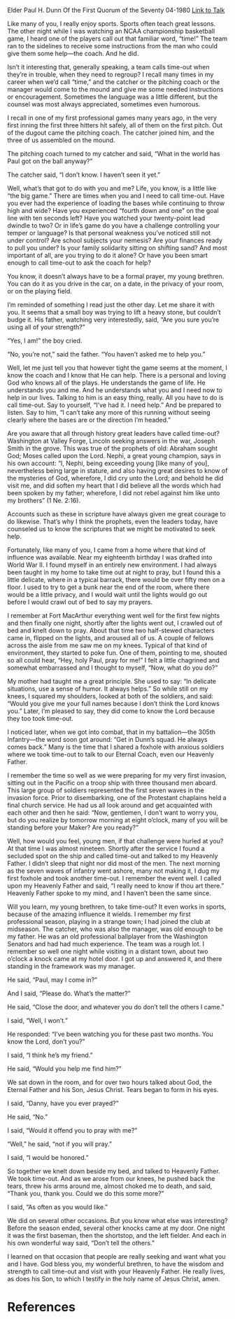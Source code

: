 Elder Paul H. Dunn
Of the First Quorum of the Seventy
04-1980
[Link to Talk](https://www.churchofjesuschrist.org/study/general-conference/1980/04/time-out?lang=eng)

Like many of you, I really enjoy sports. Sports often teach great lessons. The other night while I was watching an NCAA championship basketball game, I heard one of the players call out that familiar word, “time!” The team ran to the sidelines to receive some instructions from the man who could give them some help—the coach. And he did.

Isn’t it interesting that, generally speaking, a team calls time-out when they’re in trouble, when they need to regroup? I recall many times in my career when we’d call “time,” and the catcher or the pitching coach or the manager would come to the mound and give me some needed instructions or encouragement. Sometimes the language was a little different, but the counsel was most always appreciated, sometimes even humorous.

I recall in one of my first professional games many years ago, in the very first inning the first three hitters hit safely, all of them on the first pitch. Out of the dugout came the pitching coach. The catcher joined him, and the three of us assembled on the mound.

The pitching coach turned to my catcher and said, “What in the world has Paul got on the ball anyway?”

The catcher said, “I don’t know. I haven’t seen it yet.”

Well, what’s that got to do with you and me? Life, you know, is a little like “the big game.” There are times when you and I need to call time-out. Have you ever had the experience of loading the bases while continuing to throw high and wide? Have you experienced “fourth down and one” on the goal line with ten seconds left? Have you watched your twenty-point lead dwindle to two? Or in life’s game do you have a challenge controlling your temper or language? Is that personal weakness you’ve noticed still not under control? Are school subjects your nemesis? Are your finances ready to pull you under? Is your family solidarity sitting on shifting sand? And most important of all, are you trying to do it alone? Or have you been smart enough to call time-out to ask the coach for help?

You know, it doesn’t always have to be a formal prayer, my young brethren. You can do it as you drive in the car, on a date, in the privacy of your room, or on the playing field.

I’m reminded of something I read just the other day. Let me share it with you. It seems that a small boy was trying to lift a heavy stone, but couldn’t budge it. His father, watching very interestedly, said, “Are you sure you’re using all of your strength?”

“Yes, I am!” the boy cried.

“No, you’re not,” said the father. “You haven’t asked me to help you.”

Well, let me just tell you that however tight the game seems at the moment, I know the coach and I know that He can help. There is a personal and loving God who knows all of the plays. He understands the game of life. He understands you and me. And he understands what you and I need now to help in our lives. Talking to him is an easy thing, really. All you have to do is call time-out. Say to yourself, “I’ve had it. I need help.” And be prepared to listen. Say to him, “I can’t take any more of this running without seeing clearly where the bases are or the direction I’m headed.”

Are you aware that all through history great leaders have called time-out? Washington at Valley Forge, Lincoln seeking answers in the war, Joseph Smith in the grove. This was true of the prophets of old: Abraham sought God; Moses called upon the Lord. Nephi, a great young champion, says in his own account: “I, Nephi, being exceeding young [like many of you], nevertheless being large in stature, and also having great desires to know of the mysteries of God, wherefore, I did cry unto the Lord; and behold he did visit me, and did soften my heart that I did believe all the words which had been spoken by my father; wherefore, I did not rebel against him like unto my brothers” (1 Ne. 2:16).

Accounts such as these in scripture have always given me great courage to do likewise. That’s why I think the prophets, even the leaders today, have counseled us to know the scriptures that we might be motivated to seek help.

Fortunately, like many of you, I came from a home where that kind of influence was available. Near my eighteenth birthday I was drafted into World War II. I found myself in an entirely new environment. I had always been taught in my home to take time out at night to pray, but I found this a little delicate, where in a typical barrack, there would be over fifty men on a floor. I used to try to get a bunk near the end of the room, where there would be a little privacy, and I would wait until the lights would go out before I would crawl out of bed to say my prayers.

I remember at Fort MacArthur everything went well for the first few nights and then finally one night, shortly after the lights went out, I crawled out of bed and knelt down to pray. About that time two half-stewed characters came in, flipped on the lights, and aroused all of us. A couple of fellows across the aisle from me saw me on my knees. Typical of that kind of environment, they started to poke fun. One of them, pointing to me, shouted so all could hear, “Hey, holy Paul, pray for me!” I felt a little chagrined and somewhat embarrassed and I thought to myself, “Now, what do you do?”

My mother had taught me a great principle. She used to say: “In delicate situations, use a sense of humor. It always helps.” So while still on my knees, I squared my shoulders, looked at both of the soldiers, and said: “Would you give me your full names because I don’t think the Lord knows you.” Later, I’m pleased to say, they did come to know the Lord because they too took time-out.

I noticed later, when we got into combat, that in my battalion—the 305th Infantry—the word soon got around: “Get in Dunn’s squad. He always comes back.” Many is the time that I shared a foxhole with anxious soldiers where we took time-out to talk to our Eternal Coach, even our Heavenly Father.

I remember the time so well as we were preparing for my very first invasion, sitting out in the Pacific on a troop ship with three thousand men aboard. This large group of soldiers represented the first seven waves in the invasion force. Prior to disembarking, one of the Protestant chaplains held a final church service. He had us all look around and get acquainted with each other and then he said: “Now, gentlemen, I don’t want to worry you, but do you realize by tomorrow morning at eight o’clock, many of you will be standing before your Maker? Are you ready?”

Well, how would you feel, young men, if that challenge were hurled at you? At that time I was almost nineteen. Shortly after the service I found a secluded spot on the ship and called time-out and talked to my Heavenly Father. I didn’t sleep that night nor did most of the men. The next morning as the seven waves of infantry went ashore, many not making it, I dug my first foxhole and took another time-out. I remember the event well. I called upon my Heavenly Father and said, “I really need to know if thou art there.” Heavenly Father spoke to my mind, and I haven’t been the same since.

Will you learn, my young brethren, to take time-out? It even works in sports, because of the amazing influence it wields. I remember my first professional season, playing in a strange town; I had joined the club at midseason. The catcher, who was also the manager, was old enough to be my father. He was an old professional ballplayer from the Washington Senators and had had much experience. The team was a rough lot. I remember so well one night while visiting in a distant town, about two o’clock a knock came at my hotel door. I got up and answered it, and there standing in the framework was my manager.

He said, “Paul, may I come in?”

And I said, “Please do. What’s the matter?”

He said, “Close the door, and whatever you do don’t tell the others I came.”

I said, “Well, I won’t.”

He responded: “I’ve been watching you for these past two months. You know the Lord, don’t you?”

I said, “I think he’s my friend.”

He said, “Would you help me find him?”

We sat down in the room, and for over two hours talked about God, the Eternal Father and his Son, Jesus Christ. Tears began to form in his eyes.

I said, “Danny, have you ever prayed?”

He said, “No.”

I said, “Would it offend you to pray with me?”

“Well,” he said, “not if you will pray.”

I said, “I would be honored.”

So together we knelt down beside my bed, and talked to Heavenly Father. We took time-out. And as we arose from our knees, he pushed back the tears, threw his arms around me, almost choked me to death, and said, “Thank you, thank you. Could we do this some more?”

I said, “As often as you would like.”

We did on several other occasions. But you know what else was interesting? Before the season ended, several other knocks came at my door. One night it was the first baseman, then the shortstop, and the left fielder. And each in his own wonderful way said, “Don’t tell the others.”

I learned on that occasion that people are really seeking and want what you and I have. God bless you, my wonderful brethren, to have the wisdom and strength to call time-out and visit with your Heavenly Father. He really lives, as does his Son, to which I testify in the holy name of Jesus Christ, amen.

# References
